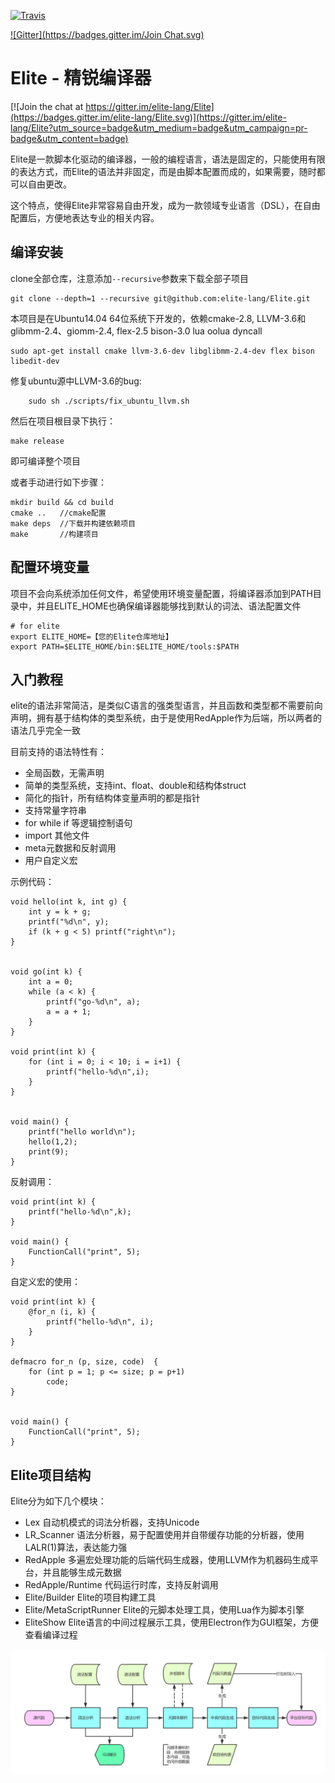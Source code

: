 [![Travis](https://travis-ci.org/elite-lang/Elite.svg?branch=master)](https://travis-ci.org/elite-lang/Elite)

[![Gitter](https://badges.gitter.im/Join Chat.svg)](https://gitter.im/elite-lang?utm_source=share-link&utm_medium=link&utm_campaign=share-link)

# Elite - 精锐编译器

[![Join the chat at https://gitter.im/elite-lang/Elite](https://badges.gitter.im/elite-lang/Elite.svg)](https://gitter.im/elite-lang/Elite?utm_source=badge&utm_medium=badge&utm_campaign=pr-badge&utm_content=badge)

Elite是一款脚本化驱动的编译器，一般的编程语言，语法是固定的，只能使用有限的表达方式，而Elite的语法并非固定，而是由脚本配置而成的，如果需要，随时都可以自由更改。

这个特点，使得Elite非常容易自由开发，成为一款领域专业语言（DSL），在自由配置后，方便地表达专业的相关内容。


## 编译安装

clone全部仓库，注意添加`--recursive`参数来下载全部子项目
```
git clone --depth=1 --recursive git@github.com:elite-lang/Elite.git 
```

本项目是在Ubuntu14.04 64位系统下开发的，依赖cmake-2.8, LLVM-3.6和glibmm-2.4、giomm-2.4, flex-2.5 bison-3.0
lua  oolua  dyncall

```
sudo apt-get install cmake llvm-3.6-dev libglibmm-2.4-dev flex bison libedit-dev 
```

修复ubuntu源中LLVM-3.6的bug:
```
	sudo sh ./scripts/fix_ubuntu_llvm.sh
```

然后在项目根目录下执行：
```
make release
```
即可编译整个项目

或者手动进行如下步骤：
```
mkdir build && cd build
cmake ..   //cmake配置
make deps  //下载并构建依赖项目 
make       //构建项目
```



## 配置环境变量

项目不会向系统添加任何文件，希望使用环境变量配置，将编译器添加到PATH目录中，并且ELITE_HOME也确保编译器能够找到默认的词法、语法配置文件
```
# for elite 
export ELITE_HOME=【您的Elite仓库地址】
export PATH=$ELITE_HOME/bin:$ELITE_HOME/tools:$PATH
```


## 入门教程

elite的语法非常简洁，是类似C语言的强类型语言，并且函数和类型都不需要前向声明，拥有基于结构体的类型系统，由于是使用RedApple作为后端，所以两者的语法几乎完全一致

目前支持的语法特性有：

* 全局函数，无需声明
* 简单的类型系统，支持int、float、double和结构体struct
* 简化的指针，所有结构体变量声明的都是指针
* 支持常量字符串
* for while if 等逻辑控制语句
* import 其他文件
* meta元数据和反射调用
* 用户自定义宏

示例代码：
```
void hello(int k, int g) {
	int y = k + g;
	printf("%d\n", y);
	if (k + g < 5) printf("right\n");
}	


void go(int k) {
	int a = 0;
	while (a < k) {
		printf("go-%d\n", a);
		a = a + 1;
	}
}

void print(int k) {
	for (int i = 0; i < 10; i = i+1) {
		printf("hello-%d\n",i);
	} 
}


void main() {
	printf("hello world\n");
	hello(1,2);
	print(9);
}
```


反射调用：
```
void print(int k) {
	printf("hello-%d\n",k);
}

void main() {
	FunctionCall("print", 5);
}

```

自定义宏的使用：
```
void print(int k) {
	@for_n (i, k) {
		printf("hello-%d\n", i);
	}
}

defmacro for_n (p, size, code)  {
	for (int p = 1; p <= size; p = p+1)
		code;
}


void main() {
	FunctionCall("print", 5);
}
```

## Elite项目结构

Elite分为如下几个模块：

- Lex 自动机模式的词法分析器，支持Unicode
- LR_Scanner 语法分析器，易于配置使用并自带缓存功能的分析器，使用LALR(1)算法，表达能力强
- RedApple 多遍宏处理功能的后端代码生成器，使用LLVM作为机器码生成平台，并且能够生成元数据
- RedApple/Runtime 代码运行时库，支持反射调用
- Elite/Builder Elite的项目构建工具
- Elite/MetaScriptRunner Elite的元脚本处理工具，使用Lua作为脚本引擎
- EliteShow Elite语言的中间过程展示工具，使用Electron作为GUI框架，方便查看编译过程


![](doc/编译系统工作流程.png)
